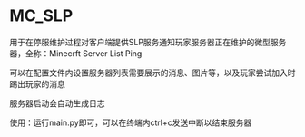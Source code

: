 # MC_SLP
用于在停服维护过程对客户端提供SLP服务通知玩家服务器正在维护的微型服务器，全称：Minecrft Server List Ping

可以在配置文件内设置服务器列表需要展示的消息、图片等，以及玩家尝试加入时踢出玩家的消息

服务器启动会自动生成日志

使用：运行main.py即可，可以在终端内ctrl+c发送中断以结束服务器
